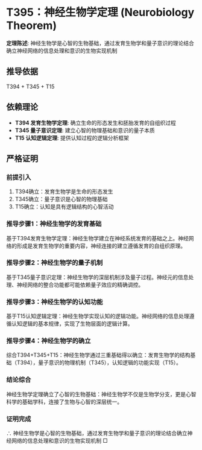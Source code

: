 # T395：神经生物学定理 (Neurobiology Theorem)

**定理陈述**: 神经生物学是心智的生物基础，通过发育生物学和量子意识的理论结合确立神经网络的信息处理和意识的生物实现机制

## 推导依据
T394 + T345 + T15

## 依赖理论
- **T394 发育生物学定理**: 确立生命的形态发生和胚胎发育的自组织过程
- **T345 量子意识定理**: 建立心智的物理基础和意识的量子本质
- **T15 认知逻辑定理**: 提供认知过程的逻辑分析框架

## 严格证明

### 前提引入
1. T394确立：发育生物学是生命的形态发生
2. T345确立：量子意识是心智的物理基础
3. T15确立：认知是具有逻辑结构的心智活动

### 推导步骤1：神经生物学的发育基础
基于T394发育生物学定理：神经生物学建立在神经系统发育的基础之上。神经网络的形成是发育生物学的重要内容，神经连接的建立遵循发育的自组织原理。

### 推导步骤2：神经生物学的量子机制
基于T345量子意识定理：神经生物学的深层机制涉及量子过程。神经元的信息处理、神经网络的整合功能都可能依赖量子效应的精确调控。

### 推导步骤3：神经生物学的认知功能
基于T15认知逻辑定理：神经生物学实现认知的逻辑功能。神经网络的信息处理遵循认知逻辑的基本规律，实现了生物层面的逻辑计算。

### 推导步骤4：神经生物学的确立
综合T394+T345+T15：神经生物学通过三重基础得以确立：发育生物学的结构基础（T394），量子意识的物理机制（T345），认知逻辑的功能实现（T15）。

### 结论综合
神经生物学定理确立了心智的生物基础：神经生物学不仅是生物学分支，更是心智科学的基础学科，连接了生物与心智的深层统一。

### 证明完成
∴ 神经生物学是心智的生物基础，通过发育生物学和量子意识的理论结合确立神经网络的信息处理和意识的生物实现机制 □